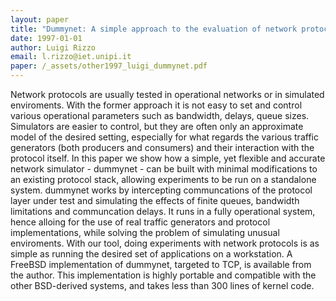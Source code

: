 ```yaml
---
layout: paper
title: "Dummynet: A simple approach to the evaluation of network protocols"
date: 1997-01-01
author: Luigi Rizzo
email: l.rizzo@iet.unipi.it
paper: /_assets/other1997_luigi_dummynet.pdf
---
```

Network protocols are usually tested in operational networks or in simulated enviroments. With the former approach it is not easy to set and control various operational parameters such as bandwidth, delays, queue sizes. Simulators are easier to control, but they are often only an approximate model of the desired setting, especially for what regards the various traffic generators (both producers and consumers) and their interaction with the protocol itself.
In this paper we show how a simple, yet flexible and accurate network simulator - dummynet - can be built with minimal modifications to an existing protocol stack, allowing experiments to be run on a standalone system. dummynet works by intercepting communcations of the protocol layer under test and simulating the effects of finite queues, bandwidth limitations and communcation delays. It runs in a fully operational system, hence alloing for the use of real traffic generators and protocol implementations, while solving the problem of simulating unusual enviroments. With our tool, doing experiments with network protocols is as simple as running the desired set of applications on a workstation.
A FreeBSD implementation of dummynet, targeted to TCP, is available from the author. This implementation is highly portable and compatible with the other BSD-derived systems, and takes less than 300 lines of kernel code.
